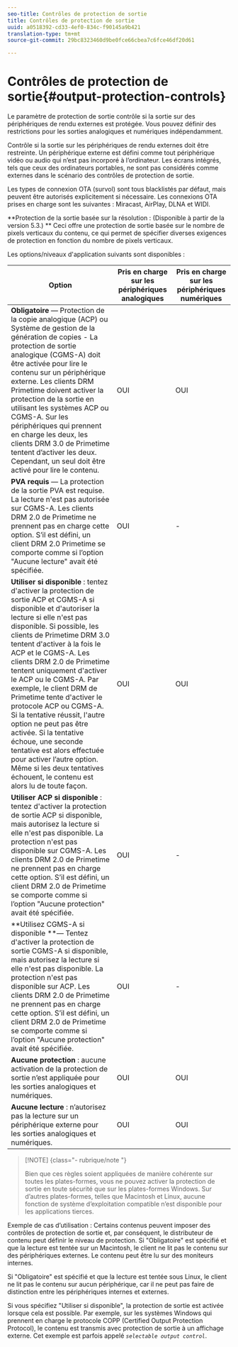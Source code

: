 ```yaml
---
seo-title: Contrôles de protection de sortie
title: Contrôles de protection de sortie
uuid: a0518392-cd33-4ef0-834c-f90145a9b421
translation-type: tm+mt
source-git-commit: 29bc8323460d9be0fce66cbea7c6fce46df20d61

---
```



# Contrôles de protection de sortie{#output-protection-controls}

Le paramètre de protection de sortie contrôle si la sortie sur des périphériques de rendu externes est protégée. Vous pouvez définir des restrictions pour les sorties analogiques et numériques indépendamment.

Contrôle si la sortie sur les périphériques de rendu externes doit être restreinte. Un périphérique externe est défini comme tout périphérique vidéo ou audio qui n’est pas incorporé à l’ordinateur. Les écrans intégrés, tels que ceux des ordinateurs portables, ne sont pas considérés comme externes dans le scénario des contrôles de protection de sortie.

Les types de connexion OTA (survol) sont tous blacklistés par défaut, mais peuvent être autorisés explicitement si nécessaire. Les connexions OTA prises en charge sont les suivantes : Miracast, AirPlay, DLNA et WIDI.

**Protection de la sortie basée sur la résolution : (Disponible à partir de la version 5.3.) ** Ceci offre une protection de sortie basée sur le nombre de pixels verticaux du contenu, ce qui permet de spécifier diverses exigences de protection en fonction du nombre de pixels verticaux.

Les options/niveaux d&#39;application suivants sont disponibles :

| Option | Pris en charge sur les périphériques analogiques | Pris en charge sur les périphériques numériques |
|---|---|---|
| **Obligatoire** — Protection de la copie analogique (ACP) ou Système de gestion de la génération de copies - La protection de sortie analogique (CGMS-A) doit être activée pour lire le contenu sur un périphérique externe. Les clients DRM Primetime doivent activer la protection de la sortie en utilisant les systèmes ACP ou CGMS-A. Sur les périphériques qui prennent en charge les deux, les clients DRM 3.0 de Primetime tentent d’activer les deux. Cependant, un seul doit être activé pour lire le contenu. | OUI | OUI |
| **PVA requis** — La protection de la sortie PVA est requise. La lecture n&#39;est pas autorisée sur CGMS-A. Les clients DRM 2.0 de Primetime ne prennent pas en charge cette option. S’il est défini, un client DRM 2.0 Primetime se comporte comme si l’option &quot;Aucune lecture&quot; avait été spécifiée. | OUI | - |
| **Utiliser si disponible** : tentez d&#39;activer la protection de sortie ACP et CGMS-A si disponible et d&#39;autoriser la lecture si elle n&#39;est pas disponible. Si possible, les clients de Primetime DRM 3.0 tentent d&#39;activer à la fois le ACP et le CGMS-A. Les clients DRM 2.0 de Primetime tentent uniquement d&#39;activer le ACP ou le CGMS-A. Par exemple, le client DRM de Primetime tente d&#39;activer le protocole ACP ou CGMS-A. Si la tentative réussit, l&#39;autre option ne peut pas être activée. Si la tentative échoue, une seconde tentative est alors effectuée pour activer l’autre option. Même si les deux tentatives échouent, le contenu est alors lu de toute façon. | OUI | OUI |
| **Utiliser ACP si disponible** : tentez d&#39;activer la protection de sortie ACP si disponible, mais autorisez la lecture si elle n&#39;est pas disponible. La protection n&#39;est pas disponible sur CGMS-A. Les clients DRM 2.0 de Primetime ne prennent pas en charge cette option. S’il est défini, un client DRM 2.0 de Primetime se comporte comme si l’option &quot;Aucune protection&quot; avait été spécifiée. | OUI | - |
| **Utilisez CGMS-A si disponible **— Tentez d&#39;activer la protection de sortie CGMS-A si disponible, mais autorisez la lecture si elle n&#39;est pas disponible. La protection n&#39;est pas disponible sur ACP. Les clients DRM 2.0 de Primetime ne prennent pas en charge cette option. S’il est défini, un client DRM 2.0 de Primetime se comporte comme si l’option &quot;Aucune protection&quot; avait été spécifiée. | OUI | - |
| **Aucune protection** : aucune activation de la protection de sortie n’est appliquée pour les sorties analogiques et numériques. | OUI | OUI |
| **Aucune lecture** : n’autorisez pas la lecture sur un périphérique externe pour les sorties analogiques et numériques. | OUI | OUI |

>[!NOTE] {class=&quot;- rubrique/note &quot;}
>
>Bien que ces règles soient appliquées de manière cohérente sur toutes les plates-formes, vous ne pouvez activer la protection de sortie en toute sécurité que sur les plates-formes Windows. Sur d’autres plates-formes, telles que Macintosh et Linux, aucune fonction de système d’exploitation compatible n’est disponible pour les applications tierces.

Exemple de cas d’utilisation : Certains contenus peuvent imposer des contrôles de protection de sortie et, par conséquent, le distributeur de contenu peut définir le niveau de protection. Si &quot;Obligatoire&quot; est spécifié et que la lecture est tentée sur un Macintosh, le client ne lit pas le contenu sur des périphériques externes. Le contenu peut être lu sur des moniteurs internes.

Si &quot;Obligatoire&quot; est spécifié et que la lecture est tentée sous Linux, le client ne lit pas le contenu sur aucun périphérique, car il ne peut pas faire de distinction entre les périphériques internes et externes.

Si vous spécifiez &quot;Utiliser si disponible&quot;, la protection de sortie est activée lorsque cela est possible. Par exemple, sur les systèmes Windows qui prennent en charge le protocole COPP (Certified Output Protection Protocol), le contenu est transmis avec protection de sortie à un affichage externe. Cet exemple est parfois appelé *`selectable output control`*.
